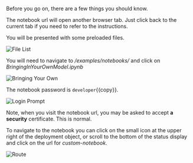 Before you go on, there are a few things you should know.

The notebook url will open another browser tab.
Just click back to the current tab if you need to refer to the instructions.

You will be presented with some preloaded files.

![File List](./certifai-notebook/assets/02-notebook-files.png)

You will need to navigate to _/examples/notebooks/_ and click on _BringingInYourOwnModel.ipynb_

![Bringing Your Own](./certifai-notebook/assets/02-bringing-your-own.png)

The notebook password is ``developer``{{copy}}.

![Login Prompt](./certifai-notebook/assets/02-notebook-login-prompt.png)

Note, when you visit the notebook url, you may be asked to accept **a security** certificate. This is normal.

To navigate to the notebook you can click on the small icon at the upper right of the
deployment object, or scroll to the bottom of the status display and click on the url for _custom-notebook_.

![Route](./certifai-notebook/assets/02-route-to-notebook.png)
